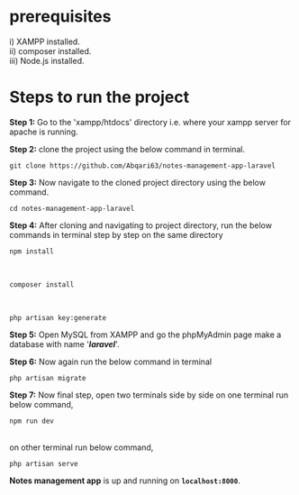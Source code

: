 # prerequisites  
i) XAMPP installed.  
ii) composer installed.  
iii) Node.js installed.

# Steps to run the project

**Step 1:** Go to the 'xampp/htdocs' directory i.e. where your xampp server for apache is running.  

**Step 2:** clone the project using the below command in terminal.  
        <pre>`git clone https://github.com/Abqari63/notes-management-app-laravel`</pre>  
            
**Step 3:** Now navigate to the cloned project directory using the below command.  
        <pre>`cd notes-management-app-laravel`</pre>  
            
**Step 4:** After cloning and navigating to project directory, run the below commands in terminal step by step on the same directory  
        <pre>`npm install`</pre>  
        <pre>`composer install`</pre>  
        <pre>`php artisan key:generate`</pre>  
        
**Step 5:** Open MySQL from XAMPP and go the phpMyAdmin page make a database with name '***laravel***'.  

**Step 6:** Now again run the below command in terminal  
        <pre>`php artisan migrate`</pre>  
        
**Step 7:** Now final step, open two terminals side by side on one terminal run below command,  
        <pre>`npm run dev`</pre>  
        on other terminal run below command,  
        <pre>`php artisan serve`</pre>  
        
        
**Notes management app** is up and running on **`localhost:8000`**.
        
